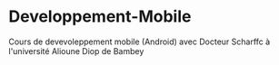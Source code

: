 # Developpement-Mobile
Cours de devevoleppement mobile (Android) avec Docteur  Scharffc à l'université Alioune Diop de  Bambey
